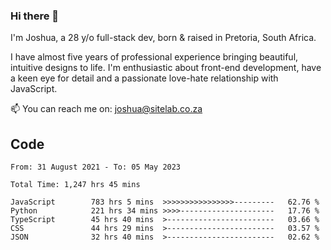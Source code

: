 ### Hi there 👋

I'm Joshua, a 28 y/o full-stack dev, born & raised in Pretoria, South Africa. 

I have almost five years of professional experience bringing beautiful, intuitive designs to life. I'm enthusiastic about front-end development, have a keen eye for detail and a passionate love-hate relationship with JavaScript.

📫 You can reach me on: joshua@sitelab.co.za

## **Code**

<!--START_SECTION:waka-->

```text
From: 31 August 2021 - To: 05 May 2023

Total Time: 1,247 hrs 45 mins

JavaScript        783 hrs 5 mins  >>>>>>>>>>>>>>>>---------   62.76 %
Python            221 hrs 34 mins >>>>---------------------   17.76 %
TypeScript        45 hrs 40 mins  >------------------------   03.66 %
CSS               44 hrs 29 mins  >------------------------   03.57 %
JSON              32 hrs 40 mins  >------------------------   02.62 %
```

<!--END_SECTION:waka-->
